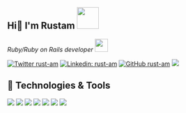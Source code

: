 <h2> Hi👋 I'm Rustam <img src="https://media.giphy.com/media/WUlplcMpOCEmTGBtBW/giphy.gif" width="50"></h2>
<p><em>Ruby/Ruby on Rails developer <img src="https://media.giphy.com/media/U71g2lkZZPPPvZOKcU/source.gif" width="30"> 
</em></p>

[![Twitter rust-am](https://img.shields.io/twitter/follow/russell_ocean?label=Follow)](https://twitter.com/intent/follow?screen_name=russell_ocean)
[![Linkedin: rust-am](https://img.shields.io/badge/-rustam-blue?style=flat-square&logo=Linkedin&logoColor=white&link=https://www.linkedin.com/in/rust-am/)](https://www.linkedin.com/in/rust-am/)
[![GitHub rust-am](https://img.shields.io/github/followers/rust-am?label=follow&style=social)](https://github.com/rust-am)
![](https://visitor-badge.glitch.me/badge?page_id=rust-am.rust-am)

<h2> 🔧 Technologies & Tools </h2>

![](https://img.shields.io/badge/OS-Linux-informational?style=flat-square&logo=linux&logoColor=white&color=112E51)
![](https://img.shields.io/badge/Editors-VS_Code_|_Ruby_Mine-informational?style=flat&logo=visual-studio-code&logoColor=white&color=112E51)
![](https://img.shields.io/badge/Code-Ruby-informational?style=flat&logo=ruby&logoColor=white&color=112E51)
![](https://img.shields.io/badge/Framework-Rails-informational?style=flat&logo=rubyonrails&logoColor=white&color=112E51)
![](https://img.shields.io/badge/Shell-Bash-informational?style=flat&logo=gnu-bash&logoColor=white&color=112E51)
![](https://img.shields.io/badge/Tools-PostgreSQL-informational?style=flat&logo=postgresql&logoColor=white&color=112E51)
![](https://img.shields.io/badge/Tools-Docker-informational?style=flat&logo=docker&logoColor=white&color=112E51)

